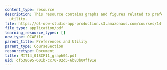 ```yaml
---
content_type: resource
description: This resource contains graphs and figures related to preferences and
  utility.
file: https://ol-ocw-studio-app-production.s3.amazonaws.com/courses/14-01sc-principles-of-microeconomics-fall-2011/cf538695601bcc7002d56b83b00ff91e_MIT14_01SCF11_graph04.pdf
file_type: application/pdf
learning_resource_types: []
ocw_type: OCWFile
parent_title: Preferences and Utility
parent_type: CourseSection
resourcetype: Document
title: MIT14_01SCF11_graph04.pdf
uid: cf538695-601b-cc70-02d5-6b83b00ff91e
---
```

